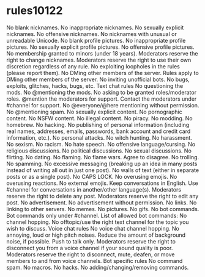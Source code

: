 # rules10122
No blank nicknames. No inappropriate nicknames. No sexually explicit nicknames. No offensive nicknames. No nicknames with unusual or unreadable Unicode. No blank profile pictures. No inappropriate profile pictures. No sexually explicit profile pictures. No offensive profile pictures. No membership granted to minors (under 18 years). Moderators reserve the right to change nicknames. Moderators reserve the right to use their own discretion regardless of any rule. No exploiting loopholes in the rules (please report them). No DMing other members of the server. Rules apply to DMing other members of the server. No inviting unofficial bots. No bugs, exploits, glitches, hacks, bugs, etc. Text chat rules No questioning the mods. No @mentioning the mods. No asking to be granted roles/moderator roles. @mention the moderators for support. Contact the moderators under #channel for support. No @everyone/@here mentioning without permission. No @mentioning spam. No sexually explicit content. No pornographic content. No NSFW content. No illegal content. No piracy. No modding. No homebrew. No hacking. No publishing of personal information (including real names, addresses, emails, passwords, bank account and credit card information, etc.). No personal attacks. No witch hunting. No harassment. No sexism. No racism. No hate speech. No offensive language/cursing. No religious discussions. No political discussions. No sexual discussions. No flirting. No dating. No flaming. No flame wars. Agree to disagree. No trolling. No spamming. No excessive messaging (breaking up an idea in many posts instead of writing all out in just one post). No walls of text (either in separate posts or as a single post). No CAPS LOCK. No overusing emojis. No overusing reactions. No external emojis. Keep conversations in English. Use #channel for conversations in another/other language(s). Moderators reserve the right to delete any post. Moderators reserve the right to edit any post. No advertisement. No advertisement without permission. No links. No linking to other servers. No memes. No pictures. No gifs. No bot commands. Bot commands only under #channel. List of allowed bot commands: No channel hopping. No offtopic/use the right text channel for the topic you wish to discuss. Voice chat rules No voice chat channel hopping. No annoying, loud or high pitch noises. Reduce the amount of background noise, if possible. Push to talk only. Moderators reserve the right to disconnect you from a voice channel if your sound quality is poor. Moderators reserve the right to disconnect, mute, deafen, or move members to and from voice channels. Bot specific rules No command spam. No macros. No hacks. No adding/changing/removing commands.
